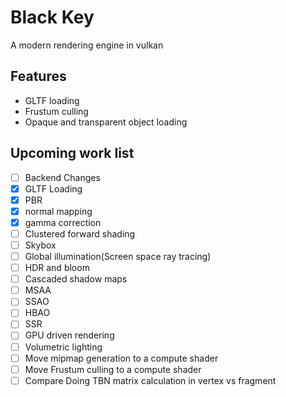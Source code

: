 # Black Key


A modern rendering engine in vulkan

## Features
* GLTF loading
* Frustum culling
* Opaque and transparent object loading

##  Upcoming work list
* [ ] Backend Changes
* [x] GLTF Loading
* [x] PBR
* [x] normal mapping
* [x] gamma correction
* [ ] Clustered forward shading
* [ ] Skybox
* [ ] Global illumination(Screen space ray tracing)
* [ ] HDR and bloom
* [ ] Cascaded shadow maps
* [ ] MSAA
* [ ] SSAO
* [ ] HBAO
* [ ] SSR
* [ ] GPU driven rendering
* [ ] Volumetric lighting
* [ ] Move mipmap generation to a compute shader
* [ ] Move Frustum culling to a compute shader
* [ ] Compare Doing TBN matrix calculation in vertex vs fragment
